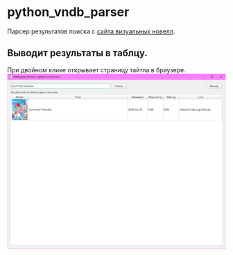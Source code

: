 # python_vndb_parser

Парсер результатов поиска с [сайта визуальных новелл](https://vndb.org/).

## Выводит результаты в таблцу.

При двойном клике открывает страницу тайтла в браузере.
![img](/static/example1.jpg "таблица с результатом поиска")
